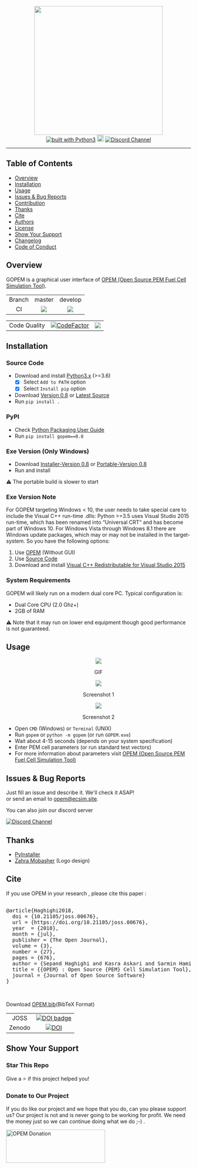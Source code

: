 <div align="center">
<img src="https://github.com/ECSIM/gopem/raw/master/rsrc/logo.png" width=350px>
</br>
<a href="https://www.python.org/"><img src="https://img.shields.io/badge/built%20with-Python3-green.svg" alt="built with Python3" /></a>
<a href="https://badge.fury.io/py/gopem"><img src="https://badge.fury.io/py/gopem.svg" alt="PyPI version" height="18"></a>
<a href="https://discord.gg/mgpwvEuBxZ">
  <img src="https://img.shields.io/discord/1006472275920425012.svg" alt="Discord Channel">
</a>
</div>

--------

## Table of Contents				
   * [Overview](https://github.com/ECSIM/gopem#overview)
   * [Installation](https://github.com/ECSIM/gopem#installation)
   * [Usage](https://github.com/ECSIM/gopem#usage)
   * [Issues & Bug Reports](https://github.com/ECSIM/gopem#issues--bug-reports)
   * [Contribution](https://github.com/ECSIM/gopem/blob/master/.github/CONTRIBUTING.md)
   * [Thanks](https://github.com/ECSIM/gopem#thanks)
   * [Cite](https://github.com/ECSIM/gopem#cite)
   * [Authors](https://github.com/ECSIM/gopem/blob/master/AUTHORS.md)
   * [License](https://github.com/ECSIM/gopem/blob/master/LICENSE)
   * [Show Your Support](https://github.com/ECSIM/gopem#show-your-support)
   * [Changelog](https://github.com/ECSIM/gopem/blob/master/CHANGELOG.md)
   * [Code of Conduct](https://github.com/ECSIM/gopem/blob/master/.github/CODE_OF_CONDUCT.md)

## Overview		

GOPEM is a graphical user interface of [OPEM (Open Source PEM Fuel Cell Simulation Tool)](https://github.com/ECSIM/opem "OPEM").

<table>
	<tr> 
		<td align="center">Branch</td>
		<td align="center">master</td>	
		<td align="center">develop</td>	
	</tr>
	<tr>
		<td align="center">CI</td>
		<td align="center"><img src="https://github.com/ECSIM/gopem/actions/workflows/test.yml/badge.svg?branch=master"></td>
		<td align="center"><img src="https://github.com/ECSIM/gopem/actions/workflows/test.yml/badge.svg?branch=develop"></td>
	</tr>
</table>

<table>
	<tr> 
		<td align="center">Code Quality</td>
		<td align="center"><a href="https://www.codefactor.io/repository/github/ecsim/gopem"><img src="https://www.codefactor.io/repository/github/ecsim/gopem/badge" alt="CodeFactor" /></a></td>
		<td align="center"><a href="https://app.codacy.com/gh/ECSIM/gopem/dashboard?utm_source=gh&utm_medium=referral&utm_content=&utm_campaign=Badge_grade"><img src="https://app.codacy.com/project/badge/Grade/1ab9a56a65414c2f9b0b7d9ec127ea9f"/></a></td>
	</tr>
</table>

## Installation	

### Source Code
- Download and install [Python3.x](https://www.python.org/downloads/) (>=3.6)
	- [x] Select `Add to PATH` option
	- [x] Select `Install pip` option
- Download [Version 0.8](https://github.com/ecsim/gopem/archive/v0.8.zip) or [Latest Source ](https://github.com/ecsim/gopem/archive/develop.zip)
- Run `pip install .`

### PyPI
- Check [Python Packaging User Guide](https://packaging.python.org/installing/)     
- Run `pip install gopem==0.8`


### Exe Version (Only Windows)
- Download [Installer-Version 0.8](https://github.com/ECSIM/gopem/releases/download/v0.8/GOPEM-0.8.exe) or [Portable-Version 0.8](https://github.com/ECSIM/gopem/releases/download/v0.8/GOPEM-Portable-0.8.exe)
- Run and install

⚠️ The portable build is slower to start


### Exe Version Note
For GOPEM targeting Windows < 10, the user needs to take special care to include the Visual C++ run-time .dlls: Python >=3.5 uses Visual Studio 2015 run-time, which has been renamed into “Universal CRT“ and has become part of Windows 10. For Windows Vista through Windows 8.1 there are Windows update packages, which may or may not be installed in the target-system. So you have the following options:

1. Use [OPEM](https://github.com/ECSIM/opem) (Without GUI)
2. Use [Source Code](https://github.com/ECSIM/gopem#source-code)
3. Download and install [Visual C++ Redistributable for Visual Studio 2015](https://www.microsoft.com/en-us/download/details.aspx?id=48145)

### System Requirements
GOPEM will likely run on a modern dual core PC. Typical configuration is:

- Dual Core CPU (2.0 Ghz+)
- 2GB of RAM

⚠️ Note that it may run on lower end equipment though good performance is not guaranteed.

## Usage

<div align="center">

<img src="https://github.com/ECSIM/gopem/raw/master/rsrc/GOPEM.gif">
<p>GIF</p>

<img src="https://github.com/ECSIM/gopem/raw/master/rsrc/SS1.png">
<p>Screenshot 1</p>

<img src="https://github.com/ECSIM/gopem/raw/master/rsrc/SS2.png">
<p>Screenshot 2</p>

</div>	

- Open `CMD` (Windows) or `Terminal` (UNIX)
- Run `gopem` or `python -m gopem` (or run `GOPEM.exe`)
- Wait about 4-15 seconds (depends on your system specification)
- Enter PEM cell parameters (or run standard test vectors)	
- For more information about parameters visit [OPEM (Open Source PEM Fuel Cell Simulation Tool)](https://github.com/ECSIM/opem "OPEM")
## Issues & Bug Reports			

Just fill an issue and describe it. We'll check it ASAP!							
or send an email to [opem@ecsim.site](mailto:opem@ecsim.site "opem@ecsim.site"). 

You can also join our discord server			

<a href="https://discord.gg/mgpwvEuBxZ">
  <img src="https://img.shields.io/discord/1006472275920425012.svg?style=for-the-badge" alt="Discord Channel">
</a>


## Thanks

* [PyInstaller](https://github.com/pyinstaller/pyinstaller)
* [Zahra Mobasher](https://www.instagram.com/littleblackoyster/?hl=en) (Logo design)



## Cite

If you use OPEM in your research , please cite this paper :

<pre>

@article{Haghighi2018,
  doi = {10.21105/joss.00676},
  url = {https://doi.org/10.21105/joss.00676},
  year  = {2018},
  month = {jul},
  publisher = {The Open Journal},
  volume = {3},
  number = {27},
  pages = {676},
  author = {Sepand Haghighi and Kasra Askari and Sarmin Hamidi and Mohammad Mahdi Rahimi},
  title = {{OPEM} : Open Source {PEM} Cell Simulation Tool},
  journal = {Journal of Open Source Software}
}


</pre>

Download [OPEM.bib](http://www.ecsim.site/opem/OPEM.bib)(BibTeX Format)									

<table>
	<tr> 
		<td align="center">JOSS</td>
		<td align="center"><a style="border-width:0" href="https://doi.org/10.21105/joss.00676"><img src="http://joss.theoj.org/papers/10.21105/joss.00676/status.svg" alt="DOI badge" ></a></td>	
	</tr>
	<tr>
		<td align="center">Zenodo</td>
		<td align="center"><a href="https://doi.org/10.5281/zenodo.1133110"><img src="https://zenodo.org/badge/DOI/10.5281/zenodo.1133110.svg" alt="DOI"></a></td>
	</tr>
</table>


## Show Your Support			

<h3>Star This Repo</h3>					

Give a ⭐️ if this project helped you! 


<h3>Donate to Our Project</h3>  
								
If you do like our project and we hope that you do, can you please support us? Our project is not and is never going to be working for profit. We need the money just so we can continue doing what we do ;-) .

<a href="https://www.ecsim.site/opem/donate.html" target="_blank"><img src="http://www.ecsim.site/images/Donate-Button.png" height="90px" width="270px" alt="OPEM Donation"></a>
